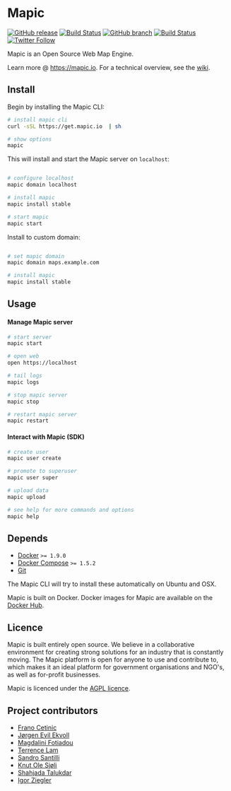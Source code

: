 # Mapic  

[![GitHub release](https://img.shields.io/github/release/mapic/mapic.svg)](https://github.com/mapic/mapic/releases)
[![Build Status](https://travis-ci.org/mapic/mapic.svg?branch=v2.0)](https://travis-ci.org/mapic/mapic)
[![GitHub branch](https://img.shields.io/badge/branch-master-blue.svg)](https://github.com/mapic/mapic/tree/master)
[![Build Status](https://travis-ci.org/mapic/mapic.svg?branch=master)](https://travis-ci.org/mapic/mapic)
[![Twitter Follow](https://img.shields.io/twitter/follow/mapic_io.svg?style=social&label=Follow)](https://twitter.com/mapic_io) 

Mapic is an Open Source Web Map Engine. 

Learn more @ https://mapic.io. For a technical overview, see the [wiki](https://github.com/mapic/mapic/wiki/Mapic-Techincal-Overview).



## Install
Begin by installing the Mapic CLI:

```bash
# install mapic cli
curl -sSL https://get.mapic.io  | sh

# show options
mapic

```

This will install and start the Mapic server on `localhost`:
```bash

# configure localhost
mapic domain localhost

# install mapic
mapic install stable

# start mapic
mapic start

```

Install to custom domain:
```bash

# set mapic domain
mapic domain maps.example.com

# install mapic
mapic install stable

```

## Usage

#### Manage Mapic server
```bash
# start server
mapic start

# open web
open https://localhost

# tail logs
mapic logs

# stop mapic server
mapic stop

# restart mapic server
mapic restart
```

#### Interact with Mapic (SDK)
```bash
# create user
mapic user create

# promote to superuser
mapic user super 

# upload data
mapic upload

# see help for more commands and options
mapic help
```

## Depends
- [Docker](https://docs.docker.com/engine/installation/) `>= 1.9.0`  
- [Docker Compose](https://docs.docker.com/compose/install/) `>= 1.5.2`  
- [Git](https://git-scm.com/book/en/v2/Getting-Started-Installing-Git)

The Mapic CLI will try to install these automatically on Ubuntu and OSX.

Mapic is built on Docker. Docker images for Mapic are available on the [Docker Hub](https://hub.docker.com/u/mapic/).

## Licence
Mapic is built entirely open source. We believe in a collaborative environment for creating strong solutions for an industry that is constantly moving. The Mapic platform is open for anyone to use and contribute to, which makes it an ideal platform for government organisations and NGO's, as well as for-profit businesses.

Mapic is licenced under the [AGPL licence](https://github.com/mapic/mapic/blob/master/LICENCE).

## Project contributors
- [Frano Cetinic](https://github.com/franocetinic)
- [Jørgen Evil Ekvoll](https://github.com/jorgenevil)
- [Magdalini Fotiadou](https://github.com/mft74)
- [Terrence Lam](https://github.com/skyuplam)
- [Sandro Santilli](https://github.com/strk)
- [Knut Ole Sjøli](https://github.com/knutole)
- [Shahjada Talukdar](https://github.com/destromas1)
- [Igor Ziegler](https://github.com/igorziegler)
